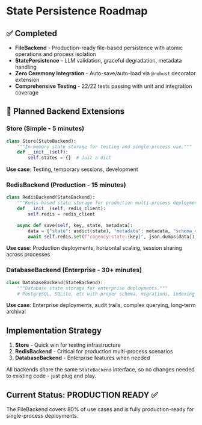 # State Persistence Roadmap

## ✅ Completed
- **FileBackend** - Production-ready file-based persistence with atomic operations and process isolation
- **StatePersistence** - LLM validation, graceful degradation, metadata handling  
- **Zero Ceremony Integration** - Auto-save/auto-load via `@robust` decorator extension
- **Comprehensive Testing** - 22/22 tests passing with unit and integration coverage

## 🔄 Planned Backend Extensions

### Store (Simple - 5 minutes)
```python
class Store(StateBackend):
    """In-memory state storage for testing and single-process use."""
    def __init__(self):
        self.states = {}  # Just a dict
```
**Use case**: Testing, temporary sessions, development

### RedisBackend (Production - 15 minutes)  
```python
class RedisBackend(StateBackend):
    """Redis-based state storage for production multi-process deployments."""
    def __init__(self, redis_client):
        self.redis = redis_client
    
    async def save(self, key, state, metadata):
        data = {"state": asdict(state), "metadata": metadata, "schema_version": "1.0"}
        await self.redis.set(f"cogency:state:{key}", json.dumps(data))
```
**Use case**: Production deployments, horizontal scaling, session sharing across processes

### DatabaseBackend (Enterprise - 30+ minutes)
```python  
class DatabaseBackend(StateBackend):
    """Database state storage for enterprise deployments."""
    # PostgreSQL, SQLite, etc with proper schema, migrations, indexing
```
**Use case**: Enterprise deployments, audit trails, complex querying, long-term archival

## Implementation Strategy

1. **Store** - Quick win for testing infrastructure
2. **RedisBackend** - Critical for production multi-process scenarios  
3. **DatabaseBackend** - Enterprise features when needed

All backends share the same `StateBackend` interface, so no changes needed to existing code - just plug and play.

## Current Status: PRODUCTION READY ✅
The FileBackend covers 80% of use cases and is fully production-ready for single-process deployments.